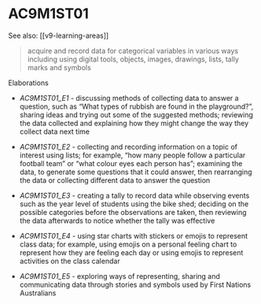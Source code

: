 
# AC9M1ST01 

See also: [[v9-learning-areas]]

> acquire and record data for categorical variables in various ways including using digital tools, objects, images, drawings, lists, tally marks and symbols

Elaborations


- _AC9M1ST01_E1_ - discussing methods of collecting data to answer a question, such as “What types of rubbish are found in the playground?”, sharing ideas and trying out some of the suggested methods; reviewing the data collected and explaining how they might change the way they collect data next time

- _AC9M1ST01_E2_ - collecting and recording information on a topic of interest using lists; for example, “how many people follow a particular football team” or “what colour eyes each person has”; examining the data, to generate some questions that it could answer, then rearranging the data or collecting different data to answer the question

- _AC9M1ST01_E3_ - creating a tally to record data while observing events such as the year level of students using the bike shed; deciding on the possible categories before the observations are taken, then reviewing the data afterwards to notice whether the tally was effective

- _AC9M1ST01_E4_ - using star charts with stickers or emojis to represent class data; for example, using emojis on a personal feeling chart to represent how they are feeling each day or using emojis to represent activities on the class calendar

- _AC9M1ST01_E5_ - exploring ways of representing, sharing and communicating data through stories and symbols used by First Nations Australians
